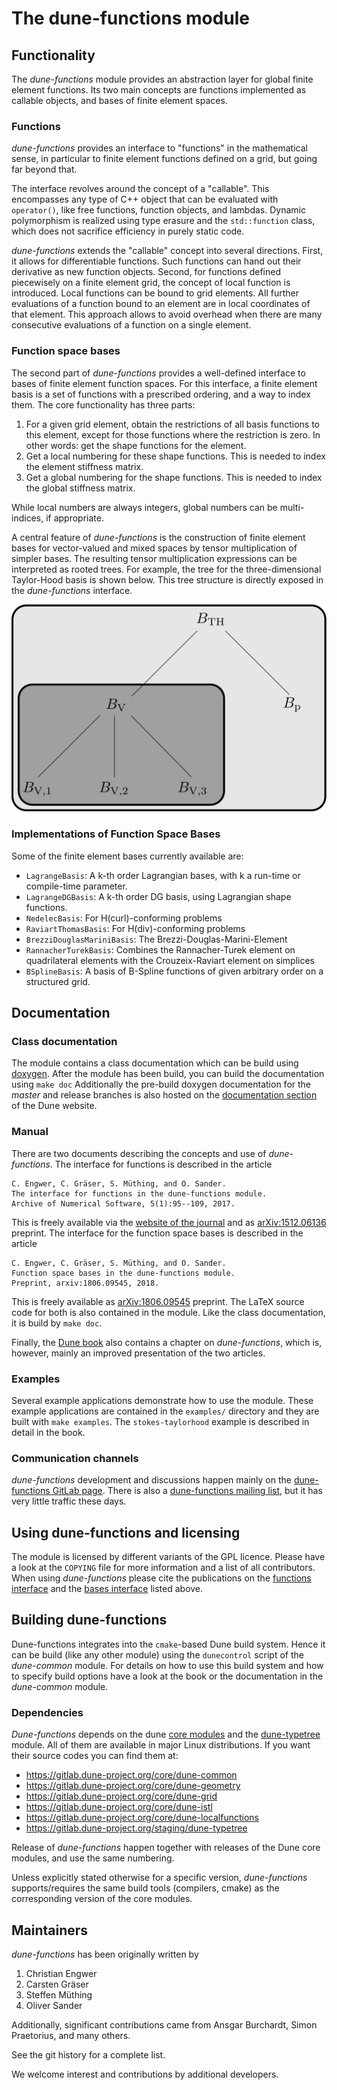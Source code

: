 <!--
SPDX-FileCopyrightText: Copyright © DUNE Project contributors, see file AUTHORS.md
SPDX-License-Identifier: LicenseRef-GPL-2.0-only-with-DUNE-exception OR LGPL-3.0-or-later
-->

# The dune-functions module

## Functionality

The _dune-functions_ module provides an abstraction layer for global finite
element functions. Its two main concepts are functions implemented as callable
objects, and bases of finite element spaces.

### Functions

_dune-functions_ provides an interface to "functions" in the mathematical sense,
in particular to finite element functions defined on a grid, but going far
beyond that.

The interface revolves around the concept of a "callable". This encompasses any
type of C++ object that can be evaluated with `operator()`, like free functions,
function objects, and lambdas. Dynamic polymorphism is realized
using type erasure and the `std::function` class, which does not sacrifice
efficiency in purely static code.

_dune-functions_ extends the "callable" concept into several directions. First,
it allows for differentiable functions. Such functions can hand out their
derivative as new function objects. Second, for functions defined piecewisely
on a finite element grid, the concept of local function is introduced. Local
functions can be bound to grid elements. All further evaluations of a function
bound to an element are in local coordinates of that element. This approach
allows to avoid overhead when there are many consecutive evaluations of a function
on a single element.

### Function space bases

The second part of _dune-functions_ provides a well-defined interface to bases of
finite element function spaces. For this interface, a finite element basis is a
set of functions with a prescribed ordering, and a way to index them. The core
functionality has three parts:

1. For a given grid element, obtain the restrictions of all basis functions to
   this element, except for those functions where the restriction is zero. In
   other words: get the shape functions for the element.
2. Get a local numbering for these shape functions. This is needed to index the element stiffness matrix.
3. Get a global numbering for the shape functions. This is needed to index the global stiffness matrix.

While local numbers are always integers, global numbers can be multi-indices,
if appropriate.

A central feature of _dune-functions_ is the construction of finite element bases
for vector-valued and mixed spaces by tensor multiplication of simpler bases. The
resulting tensor multiplication expressions can be interpreted as rooted trees.
For example, the tree for the three-dimensional Taylor-Hood basis is shown below.
This tree structure is directly exposed in the _dune-functions_ interface.

![Sketch of a Taylor-Hood space in tree representation](doc/gfx/dune-functions-taylor-hood-tree.svg "Taylor-Hood space")

### Implementations of Function Space Bases

Some of the finite element bases currently available are:

* `LagrangeBasis`: A k-th order Lagrangian bases, with k a run-time or compile-time parameter.
* `LagrangeDGBasis`: A k-th order DG basis, using Lagrangian shape functions.
* `NedelecBasis`: For H(curl)-conforming problems
* `RaviartThomasBasis`: For H(div)-conforming problems
* `BrezziDouglasMariniBasis`: The Brezzi-Douglas-Marini-Element
* `RannacherTurekBasis`: Combines the Rannacher-Turek element on quadrilateral elements with the Crouzeix-Raviart element on simplices
* `BSplineBasis`: A basis of B-Spline functions of given arbitrary order on a structured grid.


## Documentation

### Class documentation
The module contains a class documentation which can be build using [doxygen].
After the module has been build, you can build the documentation using
`make doc`
Additionally the pre-build doxygen documentation for the _master_ and
release branches is also hosted on the [documentation section][dune docs]
of the Dune website.

### Manual
There are two documents describing the concepts and use of _dune-functions_.
The interface for functions is described in the article

    C. Engwer, C. Gräser, S. Müthing, and O. Sander.
    The interface for functions in the dune-functions module.
    Archive of Numerical Software, 5(1):95--109, 2017.

This is freely available
via the [website of the journal][functions paper] and
as [arXiv:1512.06136][functions paper arxiv] preprint.
The interface for the function space bases is described in the article

    C. Engwer, C. Gräser, S. Müthing, and O. Sander.
    Function space bases in the dune-functions module.
    Preprint, arxiv:1806.09545, 2018.

This is freely available
as [arXiv:1806.09545][bases paper arxiv] preprint.
The LaTeX source code for both is also contained in the module.
Like the class documentation, it is build by `make doc`.

Finally, the [Dune book](https://link.springer.com/book/10.1007/978-3-030-59702-3)
also contains a chapter on _dune-functions_, which is, however, mainly
an improved presentation of the two articles.

### Examples
Several example applications demonstrate how to use the module. These
example applications are contained in the `examples/` directory and
they are built with `make examples`. The `stokes-taylorhood` example is
described in detail in the book.

### Communication channels
_dune-functions_ development and discussions happen mainly on the
[dune-functions GitLab page](https://gitlab.dune-project.org/staging/dune-functions).
There is also a [dune-functions mailing list](https://lists.dune-project.org/mailman/listinfo/dune-functions),
but it has very little traffic these days.

## Using dune-functions and licensing
The module is licensed by different variants of the GPL licence.
Please have a look at the `COPYING` file for more information
and a list of all contributors. When using _dune-functions_
please cite the publications on the
[functions interface][functions paper] and the
[bases interface][bases paper] listed above.



## Building dune-functions

Dune-functions integrates into the `cmake`-based Dune build system.
Hence it can be build (like any other module) using the `dunecontrol` script
of the _dune-common_ module. For details on how to use this build system
and how to specify build options have a look at the book or
the documentation in the _dune-common_ module.

### Dependencies
_Dune-functions_ depends on the dune [core modules][core]
and the [dune-typetree][typetree] module. All of them are available
in major Linux distributions. If you want their source codes
you can find them at:

* https://gitlab.dune-project.org/core/dune-common
* https://gitlab.dune-project.org/core/dune-geometry
* https://gitlab.dune-project.org/core/dune-grid
* https://gitlab.dune-project.org/core/dune-istl
* https://gitlab.dune-project.org/core/dune-localfunctions
* https://gitlab.dune-project.org/staging/dune-typetree

Release of _dune-functions_ happen together with releases of the Dune
core modules, and use the same numbering.

Unless explicitly stated otherwise for a specific version,
_dune-functions_ supports/requires the same build tools (compilers, cmake)
as the corresponding version of the core modules.

## Maintainers
_dune-functions_ has been originally written by

1. Christian Engwer
2. Carsten Gräser
3. Steffen Müthing
4. Oliver Sander

Additionally, significant contributions came from Ansgar Burchardt, Simon Praetorius,
and many others.

See the git history for a complete list.

We welcome interest and contributions by additional developers.


[core]: https://dune-project.org/groups/core
[typetree]: https://gitlab.dune-project.org/staging/dune-typetree
[dune docs]: https://dune-project.org/doxygen
[functions paper arxiv]: https://arxiv.org/abs/1512.06136
[functions paper]: http://journals.ub.uni-heidelberg.de/index.php/ans/article/view/27683
[bases paper arxiv]: https://arxiv.org/abs/1806.09545
[bases paper]: https://arxiv.org/abs/1806.09545
[doxygen]: http://www.stack.nl/~dimitri/doxygen/
